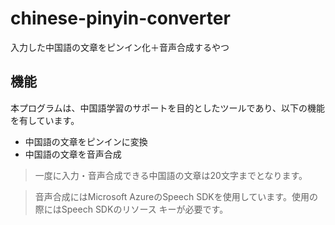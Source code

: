 # chinese-pinyin-converter

入力した中国語の文章をピンイン化＋音声合成するやつ

## 機能

本プログラムは、中国語学習のサポートを目的としたツールであり、以下の機能を有しています。

- 中国語の文章をピンインに変換
- 中国語の文章を音声合成

> 一度に入力・音声合成できる中国語の文章は20文字までとなります。

> 音声合成にはMicrosoft AzureのSpeech SDKを使用しています。使用の際にはSpeech SDKのリソース キーが必要です。